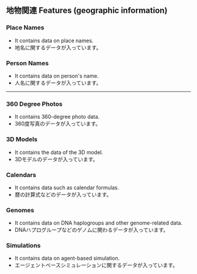 ## 地物関連 Features (geographic information)

### Place Names
* It contains data on place names.
* 地名に関するデータが入っています。

### Person Names
* It contains data on person's name.
* 人名に関するデータが入っています。

---

### 360 Degree Photos
* It contains 360-degree photo data.
* 360度写真のデータが入っています。

### 3D Models
* It contains the data of the 3D model.
* 3Dモデルのデータが入っています。

### Calendars
* It contains data such as calendar formulas.
* 暦の計算式などのデータが入っています。

### Genomes
* It contains data on DNA haplogroups and other genome-related data.
* DNAハプログループなどのゲノムに関わるデータが入っています。

### Simulations
* It contains data on agent-based simulation.
* エージェントベースシミュレーションに関するデータが入っています。
